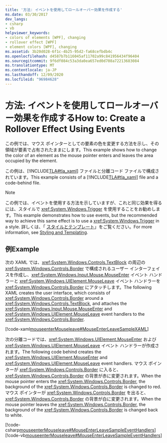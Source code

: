```yaml
---
title: '方法: イベントを使用してロールオーバー効果を作成する'
ms.date: 03/30/2017
dev_langs:
- csharp
- vb
helpviewer_keywords:
- colors of elements [WPF], changing
- rollover effect [WPF]
- element colors [WPF], changing
ms.assetid: 3b20d028-6f1c-4b25-95d2-fa68cefbdb4c
ms.openlocfilehash: d4587b7b116045af11702a99c841956434f96404
ms.sourcegitcommit: 9f6df084c53a3da0ea657ed0d708a72213683084
ms.translationtype: MT
ms.contentlocale: ja-JP
ms.lasthandoff: 12/09/2020
ms.locfileid: "96984628"
---
```

# <a name="how-to-create-a-rollover-effect-using-events"></a><span data-ttu-id="88b99-102">方法: イベントを使用してロールオーバー効果を作成する</span><span class="sxs-lookup"><span data-stu-id="88b99-102">How to: Create a Rollover Effect Using Events</span></span>
<span data-ttu-id="88b99-103">この例では、マウス ポインターとしての要素の色を変更する方法を示し、その領域が要素で占有されたままにします。</span><span class="sxs-lookup"><span data-stu-id="88b99-103">This example shows how to change the color of an element as the mouse pointer enters and leaves the area occupied by the element.</span></span>  
  
 <span data-ttu-id="88b99-104">この例は、[!INCLUDE[TLA#tla_xaml](../../../includes/tlasharptla-xaml-md.md)] ファイルと分離コード ファイルで構成されています。</span><span class="sxs-lookup"><span data-stu-id="88b99-104">This example consists of a [!INCLUDE[TLA#tla_xaml](../../../includes/tlasharptla-xaml-md.md)] file and a code-behind file.</span></span>  
  
> [!NOTE]
> <span data-ttu-id="88b99-105">この例では、イベントを使用する方法を示していますが、これと同じ効果を得るには、スタイルで <xref:System.Windows.Trigger> を使用することをお勧めします。</span><span class="sxs-lookup"><span data-stu-id="88b99-105">This example demonstrates how to use events, but the recommended way to achieve this same effect is to use a <xref:System.Windows.Trigger> in a style.</span></span> <span data-ttu-id="88b99-106">詳しくは、「 [スタイルとテンプレート](/dotnet/desktop-wpf/fundamentals/styles-templates-overview)」をご覧ください。</span><span class="sxs-lookup"><span data-stu-id="88b99-106">For more information, see [Styling and Templating](/dotnet/desktop-wpf/fundamentals/styles-templates-overview).</span></span>  
  
## <a name="example"></a><span data-ttu-id="88b99-107">例</span><span class="sxs-lookup"><span data-stu-id="88b99-107">Example</span></span>  
 <span data-ttu-id="88b99-108">次の XAML では、<xref:System.Windows.Controls.TextBlock> の周辺の <xref:System.Windows.Controls.Border> で構成されるユーザー インターフェイスを作成し、<xref:System.Windows.Input.Mouse.MouseEnter> イベント ハンドラーと <xref:System.Windows.UIElement.MouseLeave> イベント ハンドラーを <xref:System.Windows.Controls.Border> にアタッチします。</span><span class="sxs-lookup"><span data-stu-id="88b99-108">The following XAML creates the user interface, which consists of <xref:System.Windows.Controls.Border> around a <xref:System.Windows.Controls.TextBlock>, and attaches the <xref:System.Windows.Input.Mouse.MouseEnter> and <xref:System.Windows.UIElement.MouseLeave> event handlers to the <xref:System.Windows.Controls.Border>.</span></span>  
  
 [!code-xaml[mouseenterMouseleave#MouseEnterLeaveSampleXAML](~/samples/snippets/csharp/VS_Snippets_Wpf/mouseenterMouseleave/CSharp/Window1.xaml#mouseenterleavesamplexaml)]  
  
 <span data-ttu-id="88b99-109">次の分離コードでは、<xref:System.Windows.UIElement.MouseEnter> および <xref:System.Windows.UIElement.MouseLeave> イベント ハンドラーが作成されます。</span><span class="sxs-lookup"><span data-stu-id="88b99-109">The following code behind creates the <xref:System.Windows.UIElement.MouseEnter> and <xref:System.Windows.UIElement.MouseLeave> event handlers.</span></span>  <span data-ttu-id="88b99-110">マウス ポインターが <xref:System.Windows.Controls.Border> に入ると、<xref:System.Windows.Controls.Border> の背景が赤に変更されます。</span><span class="sxs-lookup"><span data-stu-id="88b99-110">When the mouse pointer enters the <xref:System.Windows.Controls.Border>, the background of the <xref:System.Windows.Controls.Border> is changed to red.</span></span>  <span data-ttu-id="88b99-111">マウス ポインターが <xref:System.Windows.Controls.Border> を出ると、<xref:System.Windows.Controls.Border> の背景が白に変更されます。</span><span class="sxs-lookup"><span data-stu-id="88b99-111">When the mouse pointer leaves the <xref:System.Windows.Controls.Border>, the background of the <xref:System.Windows.Controls.Border> is changed back to white.</span></span>  
  
 [!code-csharp[mouseenterMouseleave#MouseEnterLeaveSampleEventHandlers](~/samples/snippets/csharp/VS_Snippets_Wpf/mouseenterMouseleave/CSharp/Window1.xaml.cs#mouseenterleavesampleeventhandlers)]
 [!code-vb[mouseenterMouseleave#MouseEnterLeaveSampleEventHandlers](~/samples/snippets/visualbasic/VS_Snippets_Wpf/mouseenterMouseleave/VisualBasic/Window1.xaml.vb#mouseenterleavesampleeventhandlers)]
